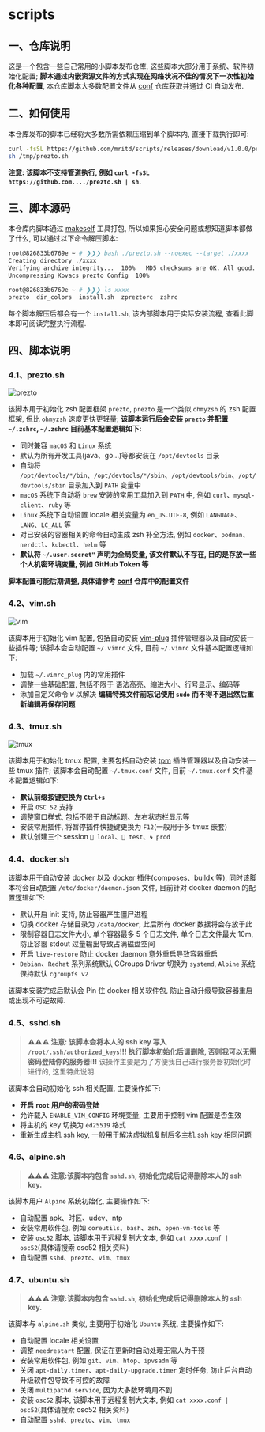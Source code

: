 # scripts

## 一、仓库说明

这是一个包含一些自己常用的小脚本发布仓库, 这些脚本大部分用于系统、软件初始化配置; **脚本通过内嵌资源文件的方式实现在网络状况不佳的情况下一次性初始化各种配置**,
本仓库脚本大多数配置文件从 [conf](https://github.com/mritd/conf) 仓库获取并通过 CI 自动发布.

## 二、如何使用

本仓库发布的脚本已经将大多数所需依赖压缩到单个脚本内, 直接下载执行即可:

```sh
curl -fsSL https://github.com/mritd/scripts/releases/download/v1.0.0/prezto.sh > /tmp/prezto.sh
sh /tmp/prezto.sh
```

**注意: 该脚本不支持管道执行, 例如 `curl -fsSL https://github.com..../prezto.sh | sh`.**

## 三、脚本源码

本仓库内脚本通过 [makeself](https://github.com/megastep/makeself) 工具打包, 所以如果担心安全问题或想知道脚本都做了什么, 可以通过以下命令解压脚本:

```sh
root@826833b6769e ~ # ❯❯❯ bash ./prezto.sh --noexec --target ./xxxx
Creating directory ./xxxx
Verifying archive integrity...  100%   MD5 checksums are OK. All good.
Uncompressing Kovacs prezto Config  100%

root@826833b6769e ~ # ❯❯❯ ls xxxx
prezto  dir_colors  install.sh  zpreztorc  zshrc
```

每个脚本解压后都会有一个 `install.sh`, 该内部脚本用于实际安装流程, 查看此脚本即可阅读完整执行流程.

## 四、脚本说明

### 4.1、prezto.sh

![prezto](images/prezto.jpeg)

该脚本用于初始化 zsh 配置框架 `prezto`, `prezto` 是一个类似 `ohmyzsh` 的 zsh 配置框架, 但比 `ohmyzsh` 速度更快更轻量; **该脚本运行后会安装 `prezto` 并配置 `~/.zshrc`, `~/.zshrc` 目前基本配置逻辑如下:**

- 同时兼容 `macOS` 和 `Linux` 系统
- 默认为所有开发工具(java、go...)等都安装在 `/opt/devtools` 目录
- 自动将 `/opt/devtools/*/bin`、`/opt/devtools/*/sbin`、`/opt/devtools/bin`、`/opt/devtools/sbin` 目录加入到 `PATH` 变量中
- `macOS` 系统下自动将 `brew` 安装的常用工具加入到 `PATH` 中, 例如 `curl`、`mysql-client`、`ruby` 等
- `Linux` 系统下自动设置 locale 相关变量为 `en_US.UTF-8`, 例如 `LANGUAGE`、`LANG`、`LC_ALL` 等
- 对已安装的容器相关的命令自动生成 zsh 补全方法, 例如 `docker`、`podman`、`nerdctl`、`kubectl`、`helm` 等
- **默认将 `~/.user.secret"` 声明为全局变量, 该文件默认不存在, 目的是存放一些个人机密环境变量, 例如 GitHub Token 等**

**脚本配置可能后期调整, 具体请参考 [conf](https://github.com/mritd/conf) 仓库中的配置文件**

### 4.2、vim.sh

![vim](images/vim.jpeg)

该脚本用于初始化 vim 配置, 包括自动安装 [vim-plug](https://github.com/junegunn/vim-plug) 插件管理器以及自动安装一些插件等; 该脚本会自动配置 `~/.vimrc` 文件, 目前 `~/.vimrc` 文件基本配置逻辑如下:

- 加载 `~/.vimrc_plug` 内的常用插件
- 调整一些基础配置, 包括不限于 语法高亮、缩进大小、行号显示、编码等
- 添加自定义命令 `W` 以解决 **编辑特殊文件前忘记使用 `sudo` 而不得不退出然后重新编辑再保存问题**

### 4.3、tmux.sh

![tmux](images/tmux.jpeg)

该脚本用于初始化 tmux 配置, 主要包括自动安装 [tpm](https://github.com/tmux-plugins/tpm) 插件管理器以及自动安装一些 tmux 插件; 该脚本会自动配置 `~/.tmux.conf` 文件, 目前 `~/.tmux.conf` 文件基本配置逻辑如下:

- **默认前缀按键更换为 `Ctrl+s`**
- 开启 `OSC 52` 支持
- 调整窗口样式, 包括不限于自动标题、左右状态栏显示等
- 安装常用插件, 将暂停插件快捷键更换为 `F12`(一般用于多 tmux 嵌套)
- 默认创建三个 session `🍁 local`、`🌋 test`、`🌀 prod`

### 4.4、docker.sh

该脚本用于自动安装 docker 以及 docker 插件(composes、buildx 等), 同时该脚本将会自动配置 `/etc/docker/daemon.json` 文件, 目前针对 docker daemon 的配置逻辑如下:

- 默认开启 init 支持, 防止容器产生僵尸进程
- 切换 docker 存储目录为 `/data/docker`, 此后所有 docker 数据将会存放于此
- 限制容器日志文件大小, 单个容器最多 5 个日志文件, 单个日志文件最大 10m, 防止容器 stdout 过量输出导致占满磁盘空间
- 开启 `live-restore` 防止 docker daemon 意外重启导致容器重启
- `Debian`、`Redhat` 系列系统默认 CGroups Driver 切换为 `systemd`, `Alpine` 系统保持默认 `cgroupfs v2`

该脚本安装完成后默认会 Pin 住 docker 相关软件包, 防止自动升级导致容器重启或出现不可逆故障.

### 4.5、sshd.sh

> **⚠️⚠️⚠️ 注意: 该脚本会将本人的 ssh key 写入 `/root/.ssh/authorized_keys`!!! 执行脚本初始化后请删除, 否则我可以无需密码登陆你的服务器!!!** 该操作主要是为了方便我自己进行服务器初始化时进行的, 这里特此说明.

该脚本会自动初始化 ssh 相关配置, 主要操作如下:

- **开启 `root` 用户的密码登陆**
- 允许载入 `ENABLE_VIM_CONFIG` 环境变量, 主要用于控制 vim 配置是否生效
- 将主机的 key 切换为 `ed25519` 格式
- 重新生成主机 ssh key, 一般用于解决虚拟机复制后多主机 ssh key 相同问题

### 4.6、alpine.sh

>  **⚠️⚠️⚠️ 注意:该脚本内包含 `sshd.sh`, 初始化完成后记得删除本人的 ssh key.**

该脚本用户 `Alpine` 系统初始化, 主要操作如下:

- 自动配置 apk、时区、udev、ntp
- 安装常用软件包, 例如 `coreutils`、`bash`、`zsh`、`open-vm-tools` 等
- 安装 `osc52` 脚本, 该脚本用于远程复制大文本, 例如 `cat xxxx.conf | osc52`(具体请搜索 osc52 相关资料)
- 自动配置 `sshd`、`prezto`、`vim`、`tmux`

### 4.7、ubuntu.sh

>  **⚠️⚠️⚠️ 注意:该脚本内包含 `sshd.sh`, 初始化完成后记得删除本人的 ssh key.**

该脚本与 `alpine.sh` 类似, 主要用于初始化 `Ubuntu` 系统, 主要操作如下:

- 自动配置 locale 相关设置
- 调整 `needrestart` 配置, 保证在更新时自动处理无需人为干预
- 安装常用软件包, 例如 `git`、`vim`、`htop`、`ipvsadm` 等
- 关闭 `apt-daily.timer`、`apt-daily-upgrade.timer` 定时任务, 防止后台自动升级软件包导致不可控的故障
- 关闭 `multipathd.service`, 因为大多数环境用不到
- 安装 `osc52` 脚本, 该脚本用于远程复制大文本, 例如 `cat xxxx.conf | osc52`(具体请搜索 osc52 相关资料)
- 自动配置 `sshd`、`prezto`、`vim`、`tmux`
